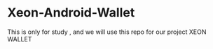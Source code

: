 # Xeon-Android-Wallet
This is only for study , and we will use this repo for our project XEON WALLET 
